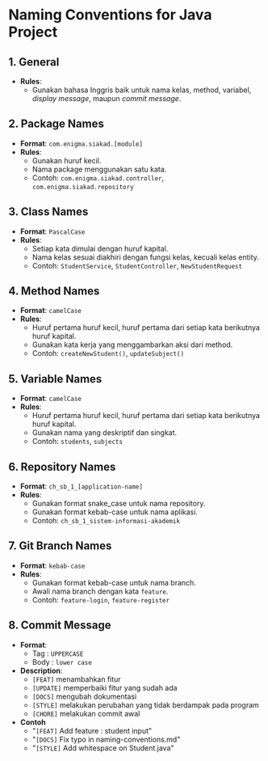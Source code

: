 # Naming Conventions for Java Project

## 1. General
- **Rules**:
    - Gunakan bahasa Inggris baik untuk nama kelas, method, variabel, _display message_, maupun _commit message_.

## 2. Package Names

- **Format**: `com.enigma.siakad.[module]`
- **Rules**:
    - Gunakan huruf kecil.
    - Nama package menggunakan satu kata.
    - Contoh: `com.enigma.siakad.controller`, `com.enigma.siakad.repository`

## 3. Class Names

- **Format**: `PascalCase`
- **Rules**:
    - Setiap kata dimulai dengan huruf kapital.
    - Nama kelas sesuai diakhiri dengan fungsi kelas, kecuali kelas entity.
    - Contoh: `StudentService`, `StudentController`, `NewStudentRequest`

## 4. Method Names

- **Format**: `camelCase`
- **Rules**:
    - Huruf pertama huruf kecil, huruf pertama dari setiap kata berikutnya huruf kapital.
    - Gunakan kata kerja yang menggambarkan aksi dari method.
    - Contoh: `createNewStudent()`, `updateSubject()`

## 5. Variable Names

- **Format**: `camelCase`
- **Rules**:
    - Huruf pertama huruf kecil, huruf pertama dari setiap kata berikutnya huruf kapital.
    - Gunakan nama yang deskriptif dan singkat.
    - Contoh: `students`, `subjects`

## 6. Repository Names

- **Format**: `ch_sb_1_[application-name]`
- **Rules**:
    - Gunakan format snake_case untuk nama repository.
    - Gunakan format kebab-case untuk nama aplikasi.
    - Contoh: `ch_sb_1_sistem-informasi-akademik`

## 7. Git Branch Names

- **Format**: `kebab-case`
- **Rules**:
    - Gunakan format kebab-case untuk nama branch.
    - Awali nama branch dengan kata `feature`.
    - Contoh: `feature-login`, `feature-register`

## 8. Commit Message

- **Format**:
    - Tag : `UPPERCASE`
    - Body : `lower case`
- **Description**:
    - `[FEAT]` menambahkan fitur
    - `[UPDATE]` memperbaiki fitur yang sudah ada
    - `[DOCS]` mengubah dokumentasi
    - `[STYLE]` melakukan perubahan yang tidak berdampak pada program
    - `[CHORE]` melakukan commit awal
- **Contoh**
    - "`[FEAT]` Add feature : student input"
    - "`[DOCS]` Fix typo in naming-conventions.md"
    - "`[STYLE]` Add whitespace on Student.java"